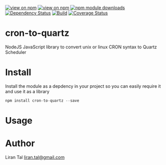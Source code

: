 [![view on npm](http://img.shields.io/npm/v/cron-to-quartz.svg)](https://www.npmjs.org/package/cron-to-quartz)
[![view on npm](http://img.shields.io/npm/l/cron-to-quartz.svg)](https://www.npmjs.org/package/cron-to-quartz)
[![npm module downloads](http://img.shields.io/npm/dt/cron-to-quartz.svg)](https://www.npmjs.org/package/cron-to-quartz)
[![Dependency Status](https://david-dm.org/lirantal/cron-to-quartz.svg)](https://david-dm.org/lirantal/cron-to-quartz)
[![Build](https://travis-ci.org/lirantal/cron-to-quartz.svg?branch=master)](https://travis-ci.org/lirantal/cron-to-quartz)
[![Coverage Status](https://coveralls.io/repos/lirantal/cron-to-quartz/badge.svg?branch=master&service=github)](https://coveralls.io/github/lirantal/cron-to-quartz?branch=master)

# cron-to-quartz
NodeJS JavaScript library to convert unix or linux CRON syntax to Quartz Scheduler

# Install
Install the module as a depdency in your project so you can easily require it and use it as a library

```javascript
npm install cron-to-quartz --save
```

# Usage

# Author
Liran Tal <liran.tal@gmail.com>
